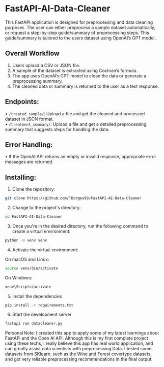 # FastAPI-AI-Data-Cleaner
This FastAPI application is designed for preprocessing and data cleaning purposes. The user can either preprocess a sample dataset automatically, or request a step-by-step guide/summary of preprocessing steps. This guide/summary is tailored to the users dataset using OpenAI’s GPT model.


## Overall Workflow 
1.	Users upload a CSV or JSON file.
2. A sample of the dataset is extracted using Cochran’s formula.  
3.	The app uses OpenAI’s GPT model to clean the data or generate a preprocessing summary.  
4.	The cleaned data or summary is returned to the user as a text response.

## Endpoints:  
•	`/treated_sample/`: Upload a file and get the cleaned and processed dataset in JSON format.  
•	`/treatment_summary/`: Upload a file and get a detailed preprocessing summary that suggests steps for handling the data.

## Error Handling:  
•	If the OpenAI API returns an empty or invalid response, appropriate error messages are returned.

## Installing:
1. Clone the repository:

```bash
git clone https://github.com/TBorges99/FastAPI-AI-Data-Cleaner
```
2. Change to the project's directory:
```bash
cd FastAPI-AI-Data-Cleaner
```

3. Once you're in the desired directory, run the following command to create a virtual environment:
```bash
python -m venv venv
```
4. Activate the virtual environment:

On macOS and Linux:

```bash
source venv/bin/activate
```
On Windows:
```bash
venv\Scripts\activate
```

5. Install the dependencies

```bash
pip install -r requirements.txt
```

6. Start the development server

```bash
fastapi run datacleaner.py
```


Personal Note: I created this app to apply some of my latest learnings about FastAPI and the Open AI API. Although this is my first complete project using these techs, I really believe this app has real world application, and can greatly assist data scientists with preprocessing Data. I tested some datasets from SKlearn, such as the Wine and Forest covertype datasets, and got very reliable preprocessing recommendations in the final output.
